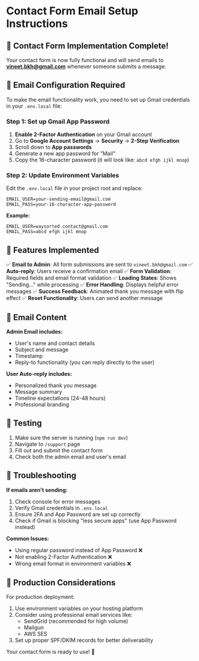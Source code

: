 # Contact Form Email Setup Instructions

## 🎉 Contact Form Implementation Complete!

Your contact form is now fully functional and will send emails to **vineet.bkh@gmail.com** whenever someone submits a message.

## 📧 Email Configuration Required

To make the email functionality work, you need to set up Gmail credentials in your `.env.local` file:

### Step 1: Set up Gmail App Password

1. **Enable 2-Factor Authentication** on your Gmail account
2. Go to **Google Account Settings** → **Security** → **2-Step Verification**
3. Scroll down to **App passwords**
4. Generate a new app password for "Mail"
5. Copy the 16-character password (it will look like: `abcd efgh ijkl mnop`)

### Step 2: Update Environment Variables

Edit the `.env.local` file in your project root and replace:

```env
EMAIL_USER=your-sending-email@gmail.com
EMAIL_PASS=your-16-character-app-password
```

**Example:**
```env
EMAIL_USER=waysorted.contact@gmail.com
EMAIL_PASS=abcd efgh ijkl mnop
```

## 🚀 Features Implemented

✅ **Email to Admin**: All form submissions are sent to `vineet.bkh@gmail.com`
✅ **Auto-reply**: Users receive a confirmation email
✅ **Form Validation**: Required fields and email format validation
✅ **Loading States**: Shows "Sending..." while processing
✅ **Error Handling**: Displays helpful error messages
✅ **Success Feedback**: Animated thank you message with flip effect
✅ **Reset Functionality**: Users can send another message

## 📝 Email Content

**Admin Email includes:**
- User's name and contact details
- Subject and message
- Timestamp
- Reply-to functionality (you can reply directly to the user)

**User Auto-reply includes:**
- Personalized thank you message
- Message summary
- Timeline expectations (24-48 hours)
- Professional branding

## 🧪 Testing

1. Make sure the server is running (`npm run dev`)
2. Navigate to `/support` page
3. Fill out and submit the contact form
4. Check both the admin email and user's email

## 🔧 Troubleshooting

**If emails aren't sending:**
1. Check console for error messages
2. Verify Gmail credentials in `.env.local`
3. Ensure 2FA and App Password are set up correctly
4. Check if Gmail is blocking "less secure apps" (use App Password instead)

**Common Issues:**
- Using regular password instead of App Password ❌
- Not enabling 2-Factor Authentication ❌
- Wrong email format in environment variables ❌

## 🎯 Production Considerations

For production deployment:
1. Use environment variables on your hosting platform
2. Consider using professional email services like:
   - SendGrid (recommended for high volume)
   - Mailgun
   - AWS SES
3. Set up proper SPF/DKIM records for better deliverability

Your contact form is ready to use! 🎉